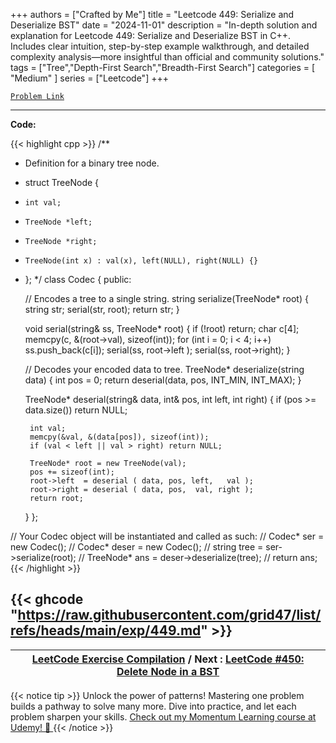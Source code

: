
+++
authors = ["Crafted by Me"]
title = "Leetcode 449: Serialize and Deserialize BST"
date = "2024-11-01"
description = "In-depth solution and explanation for Leetcode 449: Serialize and Deserialize BST in C++. Includes clear intuition, step-by-step example walkthrough, and detailed complexity analysis—more insightful than official and community solutions."
tags = ["Tree","Depth-First Search","Breadth-First Search"]
categories = [
    "Medium"
]
series = ["Leetcode"]
+++



[`Problem Link`](https://leetcode.com/problems/serialize-and-deserialize-bst/description/)

---

**Code:**

{{< highlight cpp >}}
/**
 * Definition for a binary tree node.
 * struct TreeNode {
 *     int val;
 *     TreeNode *left;
 *     TreeNode *right;
 *     TreeNode(int x) : val(x), left(NULL), right(NULL) {}
 * };
 */
class Codec {
public:

    // Encodes a tree to a single string.
    string serialize(TreeNode* root) {
        string str;
        serial(str, root);
        return str;
    }
    
    void serial(string& ss, TreeNode* root) {
        if (!root) return;
        char c[4];
        memcpy(c, &(root->val), sizeof(int));
        for (int i = 0; i < 4; i++) ss.push_back(c[i]);
        serial(ss, root->left );
        serial(ss, root->right);
    }

    // Decodes your encoded data to tree.
    TreeNode* deserialize(string data) {
        int pos = 0;
        return deserial(data, pos, INT_MIN, INT_MAX);
    }
    
    TreeNode* deserial(string& data, int& pos, int left, int right) {
        if (pos >= data.size()) return NULL;

        int val;
        memcpy(&val, &(data[pos]), sizeof(int));
        if (val < left || val > right) return NULL;

        TreeNode* root = new TreeNode(val);
        pos += sizeof(int);
        root->left  = deserial ( data, pos, left,   val );
        root->right = deserial ( data, pos,  val, right );
        return root;
    }
};

// Your Codec object will be instantiated and called as such:
// Codec* ser = new Codec();
// Codec* deser = new Codec();
// string tree = ser->serialize(root);
// TreeNode* ans = deser->deserialize(tree);
// return ans;
{{< /highlight >}}

{{< ghcode "https://raw.githubusercontent.com/grid47/list/refs/heads/main/exp/449.md" >}}
---

| [LeetCode Exercise Compilation](https://grid47.xyz/leetcode/) / Next : [LeetCode #450: Delete Node in a BST](https://grid47.xyz/posts/leetcode_450) |
| --- |
{{< notice tip >}}
Unlock the power of patterns! Mastering one problem builds a pathway to solve many more. Dive into practice, and let each problem sharpen your skills. [Check out my Momentum Learning course at Udemy! 🚀 ](https://www.udemy.com/course/algorithms-and-data-structures-in-cpp/)
{{< /notice >}}

